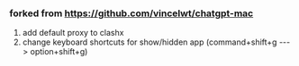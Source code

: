 ### forked from https://github.com/vincelwt/chatgpt-mac
1. add default proxy to clashx
2. change keyboard shortcuts for show/hidden app (command+shift+g --->  option+shift+g)

